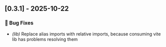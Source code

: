 ## [0.3.1] - 2025-10-22

### 🐛 Bug Fixes

- *(lib)* Replace alias imports with relative imports, because consuming vite lib has problems resolving them
